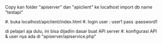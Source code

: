 Copy kan folder "apiserver" dan "apiclient" ke localhost
import db name "testapi"

#. buka localhost/apiclient/index.html
#. login user : user1 pass :password1

di pelajari aja dulu, ini bisa dijadiin dasar buat API server
#. konfigurasi API & user nya ada di "apiserver/apiservice.php"
